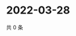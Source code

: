 # 2022-03-28

共 0 条

<!-- BEGIN WEIBO -->
<!-- 最后更新时间 Mon Mar 28 2022 12:19:37 GMT+0800 (China Standard Time) -->

<!-- END WEIBO -->
